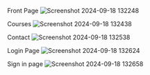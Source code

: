 Front Page
![Screenshot 2024-09-18 132248](https://github.com/user-attachments/assets/2fbb8a84-f481-42b1-a874-01004ef85e02)

Courses
![Screenshot 2024-09-18 132438](https://github.com/user-attachments/assets/4333e790-152f-4a55-b3fd-af7b78823395)

Contact
![Screenshot 2024-09-18 132538](https://github.com/user-attachments/assets/d2b68efe-f4d6-482c-b3c4-9348ec3c2638)

Login Page
![Screenshot 2024-09-18 132624](https://github.com/user-attachments/assets/0c12af56-25ac-4bc7-a122-913e8e2b3a0b)

Sign in page
![Screenshot 2024-09-18 132658](https://github.com/user-attachments/assets/2267380b-6370-4360-ac3a-f56755b077ec)
